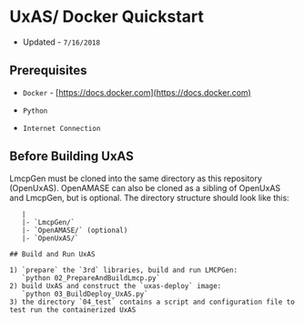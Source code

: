 # UxAS/ Docker Quickstart

* Updated - `7/16/2018`

## Prerequisites

* `Docker` - [https://docs.docker.com](https://docs.docker.com)

* `Python`

* `Internet Connection`

## Before Building UxAS

LmcpGen must be cloned into the same directory as this repository
(OpenUxAS). OpenAMASE can also be cloned as a sibling of OpenUxAS and
LmcpGen, but is optional. The directory structure should look like this:

```
   |
   |- `LmcpGen/`
   |- `OpenAMASE/` (optional)
   |- `OpenUxAS/`

## Build and Run UxAS

1) `prepare` the `3rd` libraries, build and run LMCPGen:
   `python 02_PrepareAndBuildLmcp.py`
2) build UxAS and construct the `uxas-deploy` image:
   `python 03_BuildDeploy_UxAS.py`
3) the directory `04_test` contains a script and configuration file to test run the containerized UxAS
